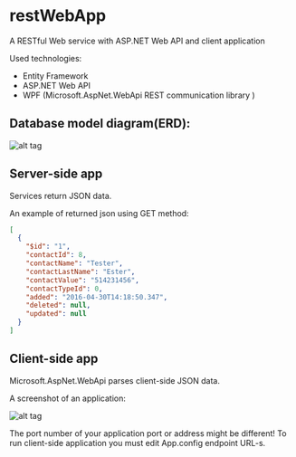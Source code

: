 # restWebApp
A RESTful  Web service with ASP.NET Web API and client application


Used technologies:
* Entity Framework
* ASP.NET Web API
* WPF (Microsoft.AspNet.WebApi REST communication library )

## Database model diagram(ERD):
![alt tag](http://enos.itcollege.ee/~aplado/VR2/Telefoniraamat_erd.png)


## Server-side app
Services return JSON data.

An example of returned json using GET method:

```json
[
  {
    "$id": "1",
    "contactId": 8,
    "contactName": "Tester",
    "contactLastName": "Ester",
    "contactValue": "514231456",
    "contactTypeId": 0,
    "added": "2016-04-30T14:18:50.347",
    "deleted": null,
    "updated": null
  }
]
```

## Client-side app

Microsoft.AspNet.WebApi parses client-side JSON data.

A screenshot of an application:

![alt tag](http://enos.itcollege.ee/~aplado/VR2/konotraat_screenshot.png)

The port number of your application port or address might be different! To run client-side application you must edit App.config endpoint URL-s.

